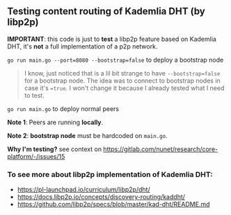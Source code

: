 ## Testing content routing of Kademlia DHT (by libp2p)

**IMPORTANT**: this code is just to **test** a libp2p feature based on Kademlia DHT,
it's **not** a full implementation of a p2p network.

`go run main.go --port=8080 --bootstrap=false` to deploy a bootstrap node 

> I know, just noticed that is a lil bit strange to have `--bootstrap=false` for a bootstrap node. The idea was to
connect to bootstrap nodes in case it's `=true`. I won't change it because I already tested
what I need to test.

`go run main.go` to deploy normal peers

**Note 1**: Peers are running **locally**.

**Note 2**: **bootstrap node** must be hardcoded on `main.go`.

**Why I'm testing?** see context on https://gitlab.com/nunet/research/core-platform/-/issues/15 

### To see more about libp2p implementation of Kademlia DHT:

- https://pl-launchpad.io/curriculum/libp2p/dht/
- https://docs.libp2p.io/concepts/discovery-routing/kaddht/
- https://github.com/libp2p/specs/blob/master/kad-dht/README.md
